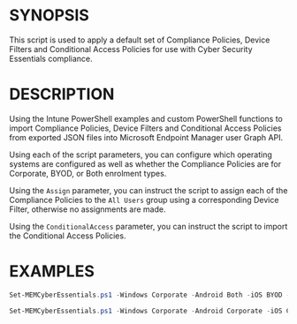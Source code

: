 # SYNOPSIS
This script is used to apply a default set of Compliance Policies, Device Filters and Conditional Access Policies for use with Cyber Security Essentials compliance.

# DESCRIPTION
Using the Intune PowerShell examples and custom PowerShell functions to import Compliance Policies, Device Filters and Conditional Access Policies from exported JSON files into Microsoft Endpoint Manager user Graph API.

Using each of the script parameters, you can configure which operating systems are configured as well as whether the Compliance Policies are for Corporate, BYOD, or Both enrolment types.

Using the `Assign` parameter, you can instruct the script to assign each of the Compliance Policies to the `All Users` group using a corresponding Device Filter, otherwise no assignments are made.

Using the `ConditionalAccess` parameter, you can instruct the script to import the Conditional Access Policies.

# EXAMPLES
```PowerShell
Set-MEMCyberEssentials.ps1 -Windows Corporate -Android Both -iOS BYOD -Assign $True -ConditionalAccess $False

Set-MEMCyberEssentials.ps1 -Windows Corporate -Android Corporate -iOS Corporate -macOS BYOD -Assign $False -ConditionalAccess $True

```
